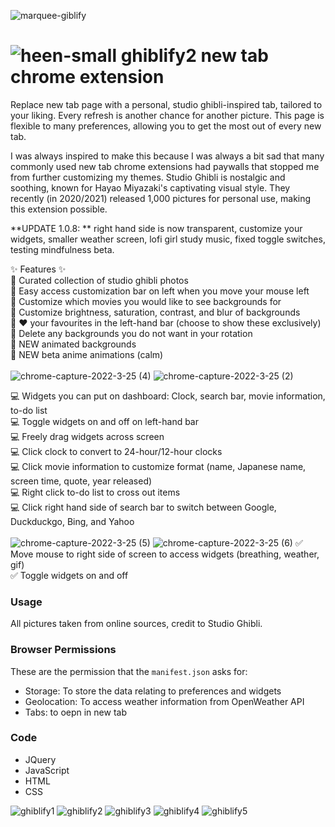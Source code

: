 ![marquee-giblify](https://user-images.githubusercontent.com/40601891/165597366-b27eea5b-948d-4dbc-a2e3-c51e4909afc5.png)

#   ![heen-small](https://user-images.githubusercontent.com/40601891/165597566-3c6fa7fa-0553-4ec2-80cc-bee568ce7a6b.gif) ghiblify2 new tab chrome extension

Replace new tab page with a personal, studio ghibli-inspired tab, tailored to your liking. Every refresh is another chance for another picture. This page is flexible to many preferences, allowing you to get the most out of every new tab.<br>

I was always inspired to make this because I was always a bit sad that many commonly used new tab chrome extensions had paywalls that stopped me from further customizing my themes. Studio Ghibli is nostalgic and soothing, known for Hayao Miyazaki's captivating visual style. They recently (in 2020/2021) released 1,000 pictures for personal use, making this extension possible. <br>

**UPDATE 1.0.8: ** right hand side is now transparent, customize your widgets, smaller weather screen, lofi girl study music, fixed toggle switches, testing mindfulness beta.

✨ Features ✨ <br>
🌄 Curated collection of studio ghibli photos <br>
🌄 Easy access customization bar on left when you move your mouse left<br>
🌄 Customize which movies you would like to see backgrounds for<br>
🌄 Customize brightness, saturation, contrast, and blur of backgrounds<br>
🌄 ❤️ your favourites in the left-hand bar (choose to show these exclusively)<br>
🌄 Delete any backgrounds you do not want in your rotation<br>
🌄 NEW animated backgrounds<br>
🌄 NEW beta anime animations (calm)<br><br>
![chrome-capture-2022-3-25 (4)](https://user-images.githubusercontent.com/40601891/165195018-346683bb-0d72-4db7-9be1-799f61d243c0.gif)
  ![chrome-capture-2022-3-25 (2)](https://user-images.githubusercontent.com/40601891/165194432-8af2d46d-c073-4f0e-a6fe-844fbbba5848.gif)

💻 Widgets you can put on dashboard: Clock, search bar, movie information, to-do list<br>
💻 Toggle widgets on and off on left-hand bar<br>
💻 Freely drag widgets across screen<br>
💻 Click clock to convert to 24-hour/12-hour clocks<br>
💻 Click movie information to customize format (name, Japanese name, screen time, quote, year released)<br>
💻 Right click to-do list to cross out items<br>
💻 Click right hand side of search bar to switch between Google, Duckduckgo, Bing, and Yahoo<br><br>
![chrome-capture-2022-3-25 (5)](https://user-images.githubusercontent.com/40601891/165195395-45dfe764-35cc-4301-ada3-bda149823ad8.gif)
![chrome-capture-2022-3-25 (6)](https://user-images.githubusercontent.com/40601891/165195666-7715bee3-f570-40f8-91db-a22c23d1300a.gif)
✅ Move mouse to right side of screen to access widgets (breathing, weather, gif)<br>
✅ Toggle widgets on and off<br>

### Usage
All pictures taken from online sources, credit to Studio Ghibli.<br>
### Browser Permissions
These are the permission that the `manifest.json` asks for:
- Storage: To store the data relating to preferences and widgets
- Geolocation: To access weather information from OpenWeather API
- Tabs: to oepn in new tab

### Code
- JQuery
- JavaScript
- HTML
- CSS

![ghiblify1](https://user-images.githubusercontent.com/40601891/165597304-b5b4d429-78ca-419d-9ebb-6af64dbd6571.png)
![ghiblify2](https://user-images.githubusercontent.com/40601891/165597323-e49bd7f6-f6b6-408c-b083-755c2ab77040.png)
![ghiblify3](https://user-images.githubusercontent.com/40601891/165597332-c58f475d-0816-4a0c-89e3-a2e33439c6d2.png)
![ghiblify4](https://user-images.githubusercontent.com/40601891/165597339-1c1c0789-b792-483d-b270-889a4190b14e.png)
![ghiblify5](https://user-images.githubusercontent.com/40601891/165597348-e2d5d768-9785-45a3-8a7b-a1ce118fd14f.png)
